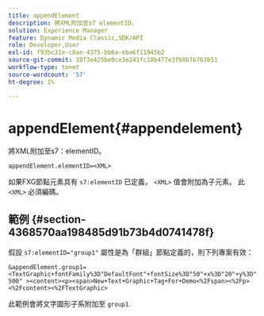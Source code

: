 ```yaml
---
title: appendElement
description: 將XML附加至s7 elementID。
solution: Experience Manager
feature: Dynamic Media Classic,SDK/API
role: Developer,User
exl-id: f93bc31e-c0ae-4375-bb6a-eba6f11945b2
source-git-commit: 38f3e425be0ce3e241fc18b477e3f68b7b763b51
workflow-type: tm+mt
source-wordcount: '57'
ht-degree: 1%

---
```


# appendElement{#appendelement}

將XML附加至s7：elementID。

`appendElement.elementID=<XML>`

如果FXG節點元素具有 `s7:elementID` 已定義， `<XML>` 值會附加為子元素。 此 `<XML>` 必須編碼。

## 範例 {#section-4368570aa198485d91b73b4d0741478f}

假設 `s7:elementID="group1"` 屬性是為「群組」節點定義的，則下列專案有效：

`&appendElement.group1=<TextGraphic+fontFamily%3D"DefaultFont"+fontSize%3D"50"+x%3D"20"+y%3D"500" ><content><p><span>New+Text+Graphic+Tag+For+Demo<%2Fspan><%2Fp><%2Fcontent><%2FTextGraphic>`

此範例會將文字圖形子系附加至 `group1`.
